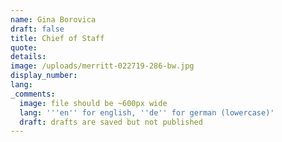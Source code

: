 ```yaml
---
name: Gina Borovica
draft: false
title: Chief of Staff
quote:
details:
image: /uploads/merritt-022719-286-bw.jpg
display_number:
lang:
_comments:
  image: file should be ~600px wide
  lang: '''en'' for english, ''de'' for german (lowercase)'
  draft: drafts are saved but not published
---
```

